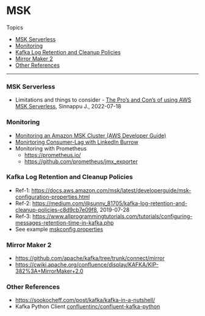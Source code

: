 # MSK

Topics
- [MSK Serverless](#msk-serverless)
- [Monitoring](#monitoring)
- [Kafka Log Retention and Cleanup Policies](#kafka-log-retention-and-cleanup-policies)
- [Mirror Maker 2](#mirror-maker-2)
- [Other References](#other-references)

---
### MSK Serverless
- Limitations and things to consider - [The Pro’s and Con’s of using AWS MSK Serverless](https://digio.com.au/learn/blog/the-pros-and-cons-of-using-aws-msk-serverless/), Sinnappu J., 2022-07-18

### Monitoring
- [Monitoring an Amazon MSK Cluster (AWS Developer Guide)](https://docs.aws.amazon.com/msk/latest/developerguide/monitoring.html)
- [Monirtoring Consumer-Lag with LinkedIn Burrow](https://github.com/linkedin/Burrow)
- Monitoring with Prometheus
   - https://prometheus.io/
   - https://github.com/prometheus/jmx_exporter

### Kafka Log Retention and Cleanup Policies
- Ref-1: https://docs.aws.amazon.com/msk/latest/developerguide/msk-configuration-properties.html
- Ref-2: https://medium.com/@sunny_81705/kafka-log-retention-and-cleanup-policies-c8d9cb7e09f8, 2019-07-28
- Ref-3: https://www.allprogrammingtutorials.com/tutorials/configuring-messages-retention-time-in-kafka.php
- See example [mskconfig.properties](mskconfig.properties)

### Mirror Maker 2
- https://github.com/apache/kafka/tree/trunk/connect/mirror
- https://cwiki.apache.org/confluence/display/KAFKA/KIP-382%3A+MirrorMaker+2.0

### Other References
- https://sookocheff.com/post/kafka/kafka-in-a-nutshell/
- Kafka Python Client [confluentinc/confluent-kafka-python](https://github.com/confluentinc/confluent-kafka-python)
